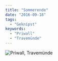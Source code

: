 ```yaml
---
title: "Sommerende"
date: "2016-09-18"
tags:
  - "Geknipst"
keywords:
  - "Priwall"
  - "Travemünde"
---
```


![Priwall, Travemünde](/images/img_0603.jpg)
